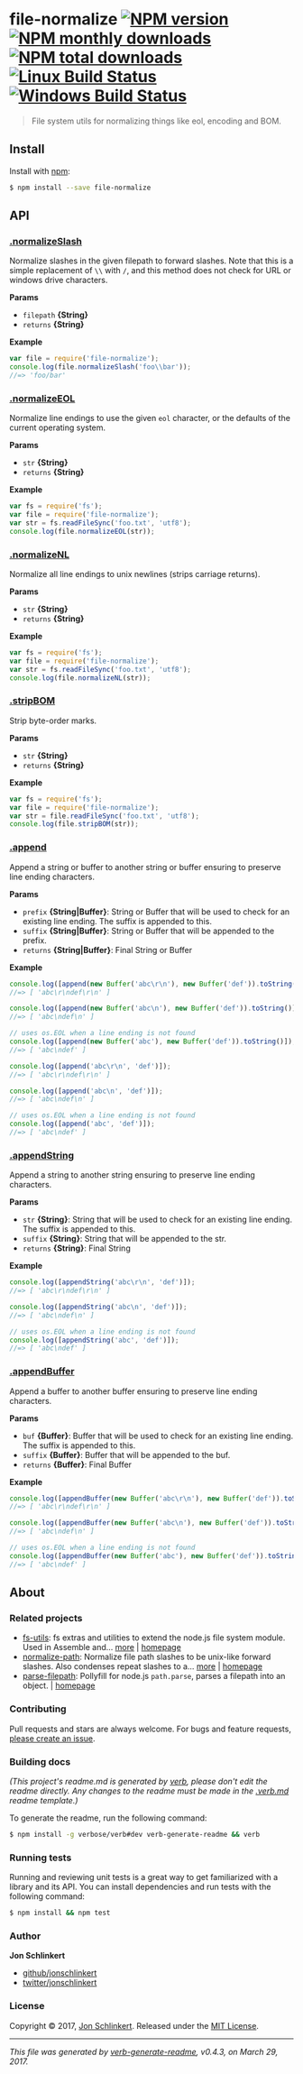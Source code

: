 # file-normalize [![NPM version](https://img.shields.io/npm/v/file-normalize.svg?style=flat)](https://www.npmjs.com/package/file-normalize) [![NPM monthly downloads](https://img.shields.io/npm/dm/file-normalize.svg?style=flat)](https://npmjs.org/package/file-normalize)  [![NPM total downloads](https://img.shields.io/npm/dt/file-normalize.svg?style=flat)](https://npmjs.org/package/file-normalize) [![Linux Build Status](https://img.shields.io/travis/jonschlinkert/file-normalize.svg?style=flat&label=Travis)](https://travis-ci.org/jonschlinkert/file-normalize) [![Windows Build Status](https://img.shields.io/appveyor/ci/jonschlinkert/file-normalize.svg?style=flat&label=AppVeyor)](https://ci.appveyor.com/project/jonschlinkert/file-normalize)

> File system utils for normalizing things like eol, encoding and BOM.

## Install

Install with [npm](https://www.npmjs.com/):

```sh
$ npm install --save file-normalize
```

## API

### [.normalizeSlash](index.js#L33)

Normalize slashes in the given filepath to forward slashes. Note that this is a simple replacement of `\\` with `/`, and this method does not check for URL or windows drive characters.

**Params**

* `filepath` **{String}**
* `returns` **{String}**

**Example**

```js
var file = require('file-normalize');
console.log(file.normalizeSlash('foo\\bar'));
//=> 'foo/bar'
```

### [.normalizeEOL](index.js#L55)

Normalize line endings to use the given `eol` character, or the defaults of the current operating system.

**Params**

* `str` **{String}**
* `returns` **{String}**

**Example**

```js
var fs = require('fs');
var file = require('file-normalize');
var str = fs.readFileSync('foo.txt', 'utf8');
console.log(file.normalizeEOL(str));
```

### [.normalizeNL](index.js#L76)

Normalize all line endings to unix newlines (strips carriage returns).

**Params**

* `str` **{String}**
* `returns` **{String}**

**Example**

```js
var fs = require('fs');
var file = require('file-normalize');
var str = fs.readFileSync('foo.txt', 'utf8');
console.log(file.normalizeNL(str));
```

### [.stripBOM](index.js#L97)

Strip byte-order marks.

**Params**

* `str` **{String}**
* `returns` **{String}**

**Example**

```js
var fs = require('fs');
var file = require('file-normalize');
var str = file.readFileSync('foo.txt', 'utf8');
console.log(file.stripBOM(str));
```

### [.append](index.js#L134)

Append a string or buffer to another string or buffer ensuring to preserve line ending characters.

**Params**

* `prefix` **{String|Buffer}**: String or Buffer that will be used to check for an existing line ending. The suffix is appended to this.
* `suffix` **{String|Buffer}**: String or Buffer that will be appended to the prefix.
* `returns` **{String|Buffer}**: Final String or Buffer

**Example**

```js
console.log([append(new Buffer('abc\r\n'), new Buffer('def')).toString()]);
//=> [ 'abc\r\ndef\r\n' ]

console.log([append(new Buffer('abc\n'), new Buffer('def')).toString()]);
//=> [ 'abc\ndef\n' ]

// uses os.EOL when a line ending is not found
console.log([append(new Buffer('abc'), new Buffer('def')).toString()]);
//=> [ 'abc\ndef' ]

console.log([append('abc\r\n', 'def')]);
//=> [ 'abc\r\ndef\r\n' ]

console.log([append('abc\n', 'def')]);
//=> [ 'abc\ndef\n' ]

// uses os.EOL when a line ending is not found
console.log([append('abc', 'def')]);
//=> [ 'abc\ndef' ]
```

### [.appendString](index.js#L161)

Append a string to another string ensuring to preserve line ending characters.

**Params**

* `str` **{String}**: String that will be used to check for an existing line ending. The suffix is appended to this.
* `suffix` **{String}**: String that will be appended to the str.
* `returns` **{String}**: Final String

**Example**

```js
console.log([appendString('abc\r\n', 'def')]);
//=> [ 'abc\r\ndef\r\n' ]

console.log([appendString('abc\n', 'def')]);
//=> [ 'abc\ndef\n' ]

// uses os.EOL when a line ending is not found
console.log([appendString('abc', 'def')]);
//=> [ 'abc\ndef' ]
```

### [.appendBuffer](index.js#L193)

Append a buffer to another buffer ensuring to preserve line ending characters.

**Params**

* `buf` **{Buffer}**: Buffer that will be used to check for an existing line ending. The suffix is appended to this.
* `suffix` **{Buffer}**: Buffer that will be appended to the buf.
* `returns` **{Buffer}**: Final Buffer

**Example**

```js
console.log([appendBuffer(new Buffer('abc\r\n'), new Buffer('def')).toString()]);
//=> [ 'abc\r\ndef\r\n' ]

console.log([appendBuffer(new Buffer('abc\n'), new Buffer('def')).toString()]);
//=> [ 'abc\ndef\n' ]

// uses os.EOL when a line ending is not found
console.log([appendBuffer(new Buffer('abc'), new Buffer('def')).toString()]);
//=> [ 'abc\ndef' ]
```

## About

### Related projects

* [fs-utils](https://www.npmjs.com/package/fs-utils): fs extras and utilities to extend the node.js file system module. Used in Assemble and… [more](https://github.com/assemble/fs-utils) | [homepage](https://github.com/assemble/fs-utils "fs extras and utilities to extend the node.js file system module. Used in Assemble and many other projects.")
* [normalize-path](https://www.npmjs.com/package/normalize-path): Normalize file path slashes to be unix-like forward slashes. Also condenses repeat slashes to a… [more](https://github.com/jonschlinkert/normalize-path) | [homepage](https://github.com/jonschlinkert/normalize-path "Normalize file path slashes to be unix-like forward slashes. Also condenses repeat slashes to a single slash and removes and trailing slashes unless disabled.")
* [parse-filepath](https://www.npmjs.com/package/parse-filepath): Pollyfill for node.js `path.parse`, parses a filepath into an object. | [homepage](https://github.com/jonschlinkert/parse-filepath "Pollyfill for node.js `path.parse`, parses a filepath into an object.")

### Contributing

Pull requests and stars are always welcome. For bugs and feature requests, [please create an issue](../../issues/new).

### Building docs

_(This project's readme.md is generated by [verb](https://github.com/verbose/verb-generate-readme), please don't edit the readme directly. Any changes to the readme must be made in the [.verb.md](.verb.md) readme template.)_

To generate the readme, run the following command:

```sh
$ npm install -g verbose/verb#dev verb-generate-readme && verb
```

### Running tests

Running and reviewing unit tests is a great way to get familiarized with a library and its API. You can install dependencies and run tests with the following command:

```sh
$ npm install && npm test
```

### Author

**Jon Schlinkert**

* [github/jonschlinkert](https://github.com/jonschlinkert)
* [twitter/jonschlinkert](https://twitter.com/jonschlinkert)

### License

Copyright © 2017, [Jon Schlinkert](https://github.com/jonschlinkert).
Released under the [MIT License](LICENSE).

***

_This file was generated by [verb-generate-readme](https://github.com/verbose/verb-generate-readme), v0.4.3, on March 29, 2017._
